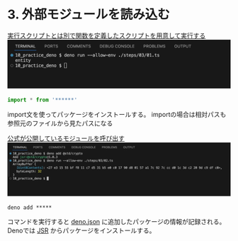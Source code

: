 # 3. 外部モジュールを読み込む

[実行スクリプトとは別で関数を定義したスクリプトを用意して実行する](./01.ts)
![実行結果](./01.png)

```ts
import * from '******'
```
import文を使ってパッケージをインストールする。
importの場合は相対パスも参照元のファイルから見たパスになる


[公式が公開しているモジュールを呼び出す](./02.ts)
![実行結果](./02.png)

```
deno add *****
```
コマンドを実行すると [deno.json](../deno.json) に追加したパッケージの情報が記録される。
Denoでは [JSR](https://jsr.io/) からパッケージをインストールする。
